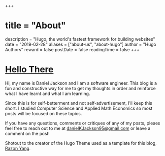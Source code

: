 +++
# title = "About"
description = "Hugo, the world's fastest framework for building websites"
date = "2019-02-28"
aliases = ["about-us", "about-hugo"]
author = "Hugo Authors"
reward = false
postDate = false
readingTime = false
+++
# [Hello There](https://www.youtube.com/watch?v=eaEMSKzqGAg)

Hi, my name is Daniel Jackson and I am a software engineer. This blog is a fun and constructive way for me to get my thoughts in order and reinforce what I have learnt and what I am learning.

Since this is for self-betterment and not self-advertisement, I'll keep this short. I studied Computer Science and Applied Math Economics so most posts will be focused on these topics.

If you have any questions, comments or critiques of any of my posts, pleaes feel free to reach out to me at <danielKJackson95@gmail.com> or leave a comment on the post!


Shotout to the creator of the Hugo Theme used as a template for this blog, [Razon Yang](https://github.com/razonyang/hugo-theme-bootstrap).

